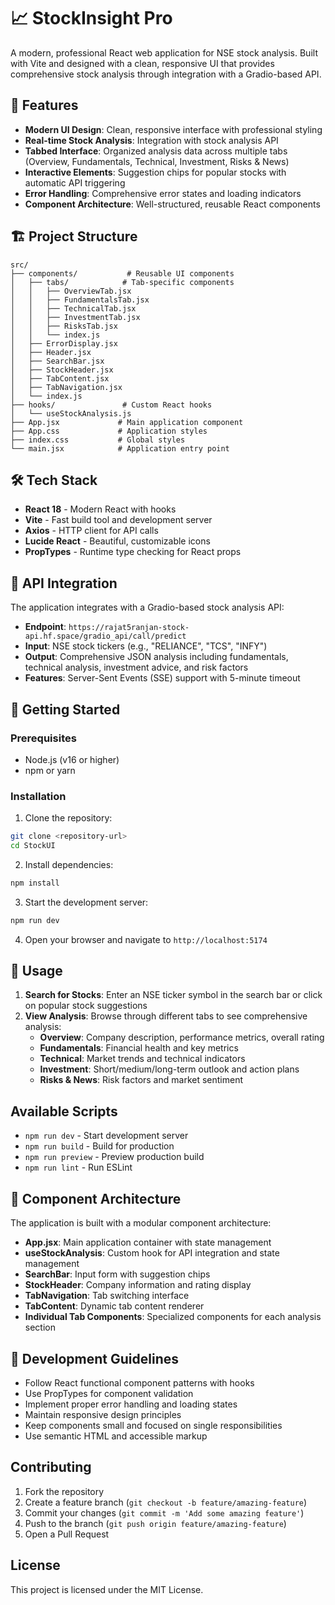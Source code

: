 # 📈 StockInsight Pro

A modern, professional React web application for NSE stock analysis. Built with Vite and designed with a clean, responsive UI that provides comprehensive stock analysis through integration with a Gradio-based API.

## 🚀 Features

- **Modern UI Design**: Clean, responsive interface with professional styling
- **Real-time Stock Analysis**: Integration with stock analysis API
- **Tabbed Interface**: Organized analysis data across multiple tabs (Overview, Fundamentals, Technical, Investment, Risks & News)
- **Interactive Elements**: Suggestion chips for popular stocks with automatic API triggering
- **Error Handling**: Comprehensive error states and loading indicators
- **Component Architecture**: Well-structured, reusable React components

## 🏗️ Project Structure

```
src/
├── components/           # Reusable UI components
│   ├── tabs/            # Tab-specific components
│   │   ├── OverviewTab.jsx
│   │   ├── FundamentalsTab.jsx
│   │   ├── TechnicalTab.jsx
│   │   ├── InvestmentTab.jsx
│   │   ├── RisksTab.jsx
│   │   └── index.js
│   ├── ErrorDisplay.jsx
│   ├── Header.jsx
│   ├── SearchBar.jsx
│   ├── StockHeader.jsx
│   ├── TabContent.jsx
│   ├── TabNavigation.jsx
│   └── index.js
├── hooks/               # Custom React hooks
│   └── useStockAnalysis.js
├── App.jsx             # Main application component
├── App.css             # Application styles
├── index.css           # Global styles
└── main.jsx            # Application entry point
```

## 🛠️ Tech Stack

- **React 18** - Modern React with hooks
- **Vite** - Fast build tool and development server
- **Axios** - HTTP client for API calls
- **Lucide React** - Beautiful, customizable icons
- **PropTypes** - Runtime type checking for React props

## 🎯 API Integration

The application integrates with a Gradio-based stock analysis API:
- **Endpoint**: `https://rajat5ranjan-stock-api.hf.space/gradio_api/call/predict`
- **Input**: NSE stock tickers (e.g., "RELIANCE", "TCS", "INFY")
- **Output**: Comprehensive JSON analysis including fundamentals, technical analysis, investment advice, and risk factors
- **Features**: Server-Sent Events (SSE) support with 5-minute timeout

## 🚦 Getting Started

### Prerequisites
- Node.js (v16 or higher)
- npm or yarn

### Installation

1. Clone the repository:
```bash
git clone <repository-url>
cd StockUI
```

2. Install dependencies:
```bash
npm install
```

3. Start the development server:
```bash
npm run dev
```

4. Open your browser and navigate to `http://localhost:5174`

## 📱 Usage

1. **Search for Stocks**: Enter an NSE ticker symbol in the search bar or click on popular stock suggestions
2. **View Analysis**: Browse through different tabs to see comprehensive analysis:
   - **Overview**: Company description, performance metrics, overall rating
   - **Fundamentals**: Financial health and key metrics
   - **Technical**: Market trends and technical indicators
   - **Investment**: Short/medium/long-term outlook and action plans
   - **Risks & News**: Risk factors and market sentiment

## Available Scripts

- `npm run dev` - Start development server
- `npm run build` - Build for production
- `npm run preview` - Preview production build
- `npm run lint` - Run ESLint

## 🧩 Component Architecture

The application is built with a modular component architecture:

- **App.jsx**: Main application container with state management
- **useStockAnalysis**: Custom hook for API integration and state management
- **SearchBar**: Input form with suggestion chips
- **StockHeader**: Company information and rating display
- **TabNavigation**: Tab switching interface
- **TabContent**: Dynamic tab content renderer
- **Individual Tab Components**: Specialized components for each analysis section

## 🔧 Development Guidelines

- Follow React functional component patterns with hooks
- Use PropTypes for component validation
- Implement proper error handling and loading states
- Maintain responsive design principles
- Keep components small and focused on single responsibilities
- Use semantic HTML and accessible markup

## Contributing

1. Fork the repository
2. Create a feature branch (`git checkout -b feature/amazing-feature`)
3. Commit your changes (`git commit -m 'Add some amazing feature'`)
4. Push to the branch (`git push origin feature/amazing-feature`)
5. Open a Pull Request

## License

This project is licensed under the MIT License.

